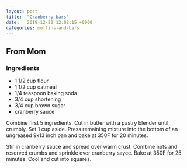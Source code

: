 ```yaml
---
layout: post
title:  "Cranberry bars"
date:   2019-12-22 12:02:15 +0000
categories: muffins-and-bars
---
```


## From Mom
### Ingredients
* 1 1/2 cup flour
* 1 1/2 cup oatmeal
* 1/4 teaspoon baking soda
* 3/4 cup shortening
* 3/4 cup brown sugar
* cranberry sauce


Combine first 5 ingredients. Cut in butter with a pastry blender until crumbly. Set 1 cup aside. Press remaining mixture into the bottom of an ungreased 9x13 inch pan and bake at 350F for 20 minutes. 

 Stir in cranberry sauce and spread over warm crust. Combine nuts and reserved crumbs and sprinkle over cranberry sayce. Bake at 350F for 25 minutes. Cool and cut into squares.
